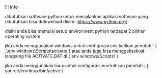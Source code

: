 !!! info

dibutuhkan software python untuk menjalankan aplikasi
software yang dibutuhkan bisa didownload disini : https://www.python.org/

disini anda bisa memulai setup environment python
terdapat 2 pilihan operating system

jika anda menggunakan windows untuk configurasi env ketikan perintah : { .\env windows\Scripts\activate }
atau anda juga bisa menggeksekusi langsung file ACTIVATE.BAT di  { env windows/Scripts/<here> } 

jika anda menggunakan linux untuk configurasi env ketikan perintah : { source/env linux/bin/active }

